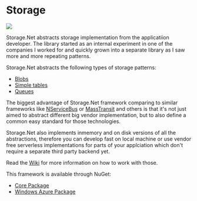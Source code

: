 # Storage

![](https://aloneguid.visualstudio.com/DefaultCollection/_apis/public/build/definitions/323c5f4c-c814-452d-9eaf-1006c83fd44c/2/badge)

Storage.Net abstracts storage implementation from the applicatiion developer. The library started as an internal experiment in one of the companies I worked for and quickly grown into a separate library as I saw more and more repeating patterns.

Storage.Net abstracts the following types of storage patterns:

- [Blobs](https://github.com/aloneguid/storage/wiki/Blobs)
- [Simple tables](https://github.com/aloneguid/storage/wiki/Tables)
- [Queues](https://github.com/aloneguid/storage/wiki/Queues)

The biggest advantage of Storage.Net framework comparing to similar frameworks like [NServiceBus](http://particular.net/nservicebus) or [MassTransit](http://masstransit-project.com/) and others is that it's not just aimed to abstract different big vendor implementation, but to also define a common easy standard for those technologies.

Storage.Net also implements inmemory and on disk versions of all the abstractions, therefore you can develop fast on local machine or use vendor free serverless implementations for parts of your applciation which don't require a separate third party backend yet.

Read the [Wiki](https://github.com/aloneguid/storage/wiki) for more information on how to work with those.

This framework is available through NuGet:

- [Core Package](https://www.nuget.org/packages/Storage.Net)
- [Windows Azure Package](https://www.nuget.org/packages/Storage.Net.WindowsAzure)
